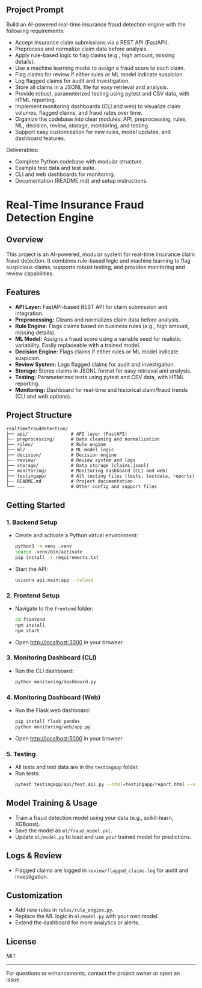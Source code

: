 
## Project Prompt
Build an AI-powered real-time insurance fraud detection engine with the following requirements:

- Accept insurance claim submissions via a REST API (FastAPI).
- Preprocess and normalize claim data before analysis.
- Apply rule-based logic to flag claims (e.g., high amount, missing details).
- Use a machine learning model to assign a fraud score to each claim.
- Flag claims for review if either rules or ML model indicate suspicion.
- Log flagged claims for audit and investigation.
- Store all claims in a JSONL file for easy retrieval and analysis.
- Provide robust, parameterized testing using pytest and CSV data, with HTML reporting.
- Implement monitoring dashboards (CLI and web) to visualize claim volumes, flagged claims, and fraud rates over time.
- Organize the codebase into clear modules: API, preprocessing, rules, ML, decision, review, storage, monitoring, and testing.
- Support easy customization for new rules, model updates, and dashboard features.

Deliverables:
- Complete Python codebase with modular structure.
- Example test data and test suite.
- CLI and web dashboards for monitoring.
- Documentation (README.md) and setup instructions.

# Real-Time Insurance Fraud Detection Engine

## Overview
This project is an AI-powered, modular system for real-time insurance claim fraud detection. It combines rule-based logic and machine learning to flag suspicious claims, supports robust testing, and provides monitoring and review capabilities.

## Features
- **API Layer:** FastAPI-based REST API for claim submission and integration.
- **Preprocessing:** Cleans and normalizes claim data before analysis.
- **Rule Engine:** Flags claims based on business rules (e.g., high amount, missing details).
- **ML Model:** Assigns a fraud score using a variable seed for realistic variability. Easily replaceable with a trained model.
- **Decision Engine:** Flags claims if either rules or ML model indicate suspicion.
- **Review System:** Logs flagged claims for audit and investigation.
- **Storage:** Stores claims in JSONL format for easy retrieval and analysis.
- **Testing:** Parameterized tests using pytest and CSV data, with HTML reporting.
- **Monitoring:** Dashboard for real-time and historical claim/fraud trends (CLI and web options).

## Project Structure
```
realtimefrauddetection/
├── api/                # API layer (FastAPI)
├── preprocessing/      # Data cleaning and normalization
├── rules/              # Rule engine
├── ml/                 # ML model logic
├── decision/           # Decision engine
├── review/             # Review system and logs
├── storage/            # Data storage (claims.jsonl)
├── monitoring/         # Monitoring dashboard (CLI and web)
├── testingapp/         # All testing files (tests, testdata, reports)
├── README.md           # Project documentation
└── ...                 # Other config and support files
```

## Getting Started
### 1. Backend Setup
- Create and activate a Python virtual environment:
  ```bash
  python3 -m venv .venv
  source .venv/bin/activate
  pip install -r requirements.txt
  ```
- Start the API:
  ```bash
  uvicorn api.main:app --reload
  ```

### 2. Frontend Setup
- Navigate to the `frontend` folder:
  ```bash
  cd frontend
  npm install
  npm start
  ```
- Open [http://localhost:3000](http://localhost:3000) in your browser.

### 3. Monitoring Dashboard (CLI)
- Run the CLI dashboard:
  ```bash
  python monitoring/dashboard.py
  ```

### 4. Monitoring Dashboard (Web)
- Run the Flask web dashboard:
  ```bash
  pip install flask pandas
  python monitoring/web/app.py
  ```
- Open [http://localhost:5000](http://localhost:5000) in your browser.

### 5. Testing
- All tests and test data are in the `testingapp` folder.
- Run tests:
  ```bash
  pytest testingapp/api/test_api.py --html=testingapp/report.html --self-contained-html
  ```

## Model Training & Usage
- Train a fraud detection model using your data (e.g., scikit-learn, XGBoost).
- Save the model as `ml/fraud_model.pkl`.
- Update `ml/model.py` to load and use your trained model for predictions.

## Logs & Review
- Flagged claims are logged in `review/flagged_claims.log` for audit and investigation.

## Customization
- Add new rules in `rules/rule_engine.py`.
- Replace the ML logic in `ml/model.py` with your own model.
- Extend the dashboard for more analytics or alerts.

## License
MIT

---
For questions or enhancements, contact the project owner or open an issue.
